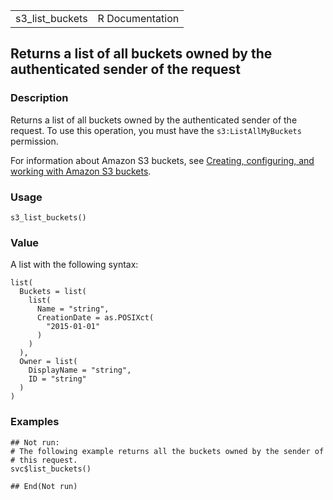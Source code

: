 <table style="width: 100%;">
<tbody>
<tr class="odd">
<td>s3_list_buckets</td>
<td style="text-align: right;">R Documentation</td>
</tr>
</tbody>
</table>

## Returns a list of all buckets owned by the authenticated sender of the request

### Description

Returns a list of all buckets owned by the authenticated sender of the
request. To use this operation, you must have the `s3:ListAllMyBuckets`
permission.

For information about Amazon S3 buckets, see [Creating, configuring, and
working with Amazon S3
buckets](https://docs.aws.amazon.com/AmazonS3/latest/userguide/creating-buckets-s3.html).

### Usage

    s3_list_buckets()

### Value

A list with the following syntax:

    list(
      Buckets = list(
        list(
          Name = "string",
          CreationDate = as.POSIXct(
            "2015-01-01"
          )
        )
      ),
      Owner = list(
        DisplayName = "string",
        ID = "string"
      )
    )

### Examples

    ## Not run: 
    # The following example returns all the buckets owned by the sender of
    # this request.
    svc$list_buckets()

    ## End(Not run)

